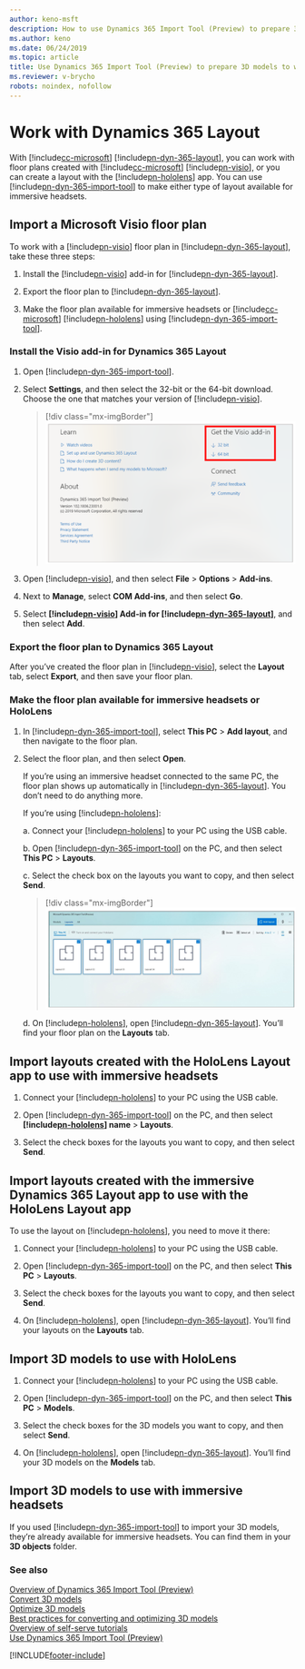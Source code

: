 ```yaml
---
author: keno-msft
description: How to use Dynamics 365 Import Tool (Preview) to prepare 3D models to work with Dynamics 365 Layout
ms.author: keno
ms.date: 06/24/2019
ms.topic: article
title: Use Dynamics 365 Import Tool (Preview) to prepare 3D models to work with Dynamics 365 Layout
ms.reviewer: v-brycho
robots: noindex, nofollow
---
```


# Work with Dynamics 365 Layout

With [!include[cc-microsoft](../includes/cc-microsoft.md)] [!include[pn-dyn-365-layout](../includes/pn-dyn-365-layout.md)], you can work with floor plans created with [!include[cc-microsoft](../includes/cc-microsoft.md)] [!include[pn-visio](../includes/pn-visio.md)], or you can create a layout with the [!include[pn-hololens](../includes/pn-hololens.md)] app. You can use [!include[pn-dyn-365-import-tool](../includes/pn-dyn-365-import-tool.md)] to make either type of layout available for immersive headsets. 

## Import a Microsoft Visio floor plan

To work with a [!include[pn-visio](../includes/pn-visio.md)] floor plan in [!include[pn-dyn-365-layout](../includes/pn-dyn-365-layout.md)], take these three steps:

1.	Install the [!include[pn-visio](../includes/pn-visio.md)] add-in for [!include[pn-dyn-365-layout](../includes/pn-dyn-365-layout.md)]. 

2.	Export the floor plan to [!include[pn-dyn-365-layout](../includes/pn-dyn-365-layout.md)].

3.	Make the floor plan available for immersive headsets or [!include[cc-microsoft](../includes/cc-microsoft.md)] [!include[pn-hololens](../includes/pn-hololens.md)] using [!include[pn-dyn-365-import-tool](../includes/pn-dyn-365-import-tool.md)].

### Install the Visio add-in for Dynamics 365 Layout

1.	Open [!include[pn-dyn-365-import-tool](../includes/pn-dyn-365-import-tool.md)].

2.	Select **Settings**, and then select the 32-bit or the 64-bit download. Choose the one that matches your version of [!include[pn-visio](../includes/pn-visio.md)].

    > [!div class="mx-imgBorder"]
    > ![Visio add-in.](media/visio-add-in.PNG "Visio add-in") 

3.	Open [!include[pn-visio](../includes/pn-visio.md)], and then select **File** > **Options** > **Add-ins**.

4.	Next to **Manage**, select **COM Add-ins**, and then select **Go**.

5.	Select **[!include[pn-visio](../includes/pn-visio.md)] Add-in for [!include[pn-dyn-365-layout](../includes/pn-dyn-365-layout.md)]**, and then select **Add**.

### Export the floor plan to Dynamics 365 Layout

After you’ve created the floor plan in [!include[pn-visio](../includes/pn-visio.md)], select the **Layout** tab, select **Export**, and then save your floor plan.

### Make the floor plan available for immersive headsets or HoloLens

1.	In [!include[pn-dyn-365-import-tool](../includes/pn-dyn-365-import-tool.md)], select **This PC** > **Add layout**, and then navigate to the floor plan.

2.	Select the floor plan, and then select **Open**.

    If you’re using an immersive headset connected to the same PC, the floor plan shows up automatically in [!include[pn-dyn-365-layout](../includes/pn-dyn-365-layout.md)]. You don’t need to do anything more.

    If you’re using [!include[pn-hololens](../includes/pn-hololens.md)]:
    
    a.	Connect your [!include[pn-hololens](../includes/pn-hololens.md)] to your PC using the USB cable.

    b.	Open [!include[pn-dyn-365-import-tool](../includes/pn-dyn-365-import-tool.md)] on the PC, and then select **This PC** > **Layouts**.

    c.	Select the check box on the layouts you want to copy, and then select **Send**.
    
       > [!div class="mx-imgBorder"]
       > ![Copy layouts.](media/copy-layouts.PNG "Copy layouts") 
    
    d.	On [!include[pn-hololens](../includes/pn-hololens.md)], open [!include[pn-dyn-365-layout](../includes/pn-dyn-365-layout.md)]. You’ll find your floor plan on the **Layouts** tab.
    
## Import layouts created with the HoloLens Layout app to use with immersive headsets

1.	Connect your [!include[pn-hololens](../includes/pn-hololens.md)] to your PC using the USB cable.

2.	Open [!include[pn-dyn-365-import-tool](../includes/pn-dyn-365-import-tool.md)] on the PC, and then select **[!include[pn-hololens](../includes/pn-hololens.md)] name** > **Layouts**.

3.	Select the check boxes for the layouts you want to copy, and then select **Send**.

## Import layouts created with the immersive Dynamics 365 Layout app to use with the HoloLens Layout app

To use the layout on [!include[pn-hololens](../includes/pn-hololens.md)], you need to move it there:

1.	Connect your [!include[pn-hololens](../includes/pn-hololens.md)] to your PC using the USB cable.

2.	Open [!include[pn-dyn-365-import-tool](../includes/pn-dyn-365-import-tool.md)] on the PC, and then select **This PC** > **Layouts**.

3.	Select the check boxes for the layouts you want to copy, and then select **Send**.

4.	On [!include[pn-hololens](../includes/pn-hololens.md)], open [!include[pn-dyn-365-layout](../includes/pn-dyn-365-layout.md)]. You’ll find your layouts on the **Layouts** tab.

## Import 3D models to use with HoloLens

1.	Connect your [!include[pn-hololens](../includes/pn-hololens.md)] to your PC using the USB cable.

2.	Open [!include[pn-dyn-365-import-tool](../includes/pn-dyn-365-import-tool.md)] on the PC, and then select **This PC** > **Models**.

3.	Select the check boxes for the 3D models you want to copy, and then select **Send**.

4.	On [!include[pn-hololens](../includes/pn-hololens.md)], open [!include[pn-dyn-365-layout](../includes/pn-dyn-365-layout.md)]. You’ll find your 3D models on the **Models** tab.

## Import 3D models to use with immersive headsets

If you used [!include[pn-dyn-365-import-tool](../includes/pn-dyn-365-import-tool.md)] to import your 3D models, they’re already available for immersive headsets. You can find them in your **3D objects** folder. 

### See also
[Overview of Dynamics 365 Import Tool (Preview)](index.md)<br>
[Convert 3D models](convert-models.md)<br>
[Optimize 3D models](optimize-models.md)<br>
[Best practices for converting and optimizing 3D models](best-practices.md)<br>
[Overview of self-serve tutorials](tutorials-overview.md)<br>
[Use Dynamics 365 Import Tool (Preview)](import-tool.md)
    




[!INCLUDE[footer-include](../includes/footer-banner.md)]
